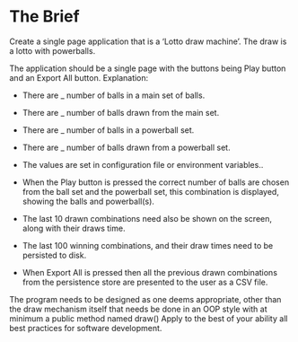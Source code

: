 The Brief
===

Create a single page application that is a ‘Lotto draw machine’.
The draw is a lotto with powerballs.

The application should be a single page with the buttons being Play button and an Export All button.
Explanation:

* There are _ number of balls in a main set of balls.

* There are _ number of balls drawn from the main set.

* There are _ number of balls in a powerball set.

* There are _ number of balls drawn from a powerball set.


* The values are set in configuration file or environment variables.. 

* When the Play button is pressed the correct number of balls are chosen from the ball set and the powerball set, this combination is displayed, showing the balls and powerball(s).

* The last 10 drawn combinations need also be shown on the screen, along with their draws time.

* The last 100 winning combinations, and their draw times need to be persisted to disk.

* When Export All is pressed then all the previous drawn combinations from the persistence store are presented to the user as a CSV file.

The program needs to be designed as one deems appropriate, other than the draw mechanism itself that needs be done in an OOP style with at minimum a public method named draw()
Apply to the best of your ability all best practices for software development.